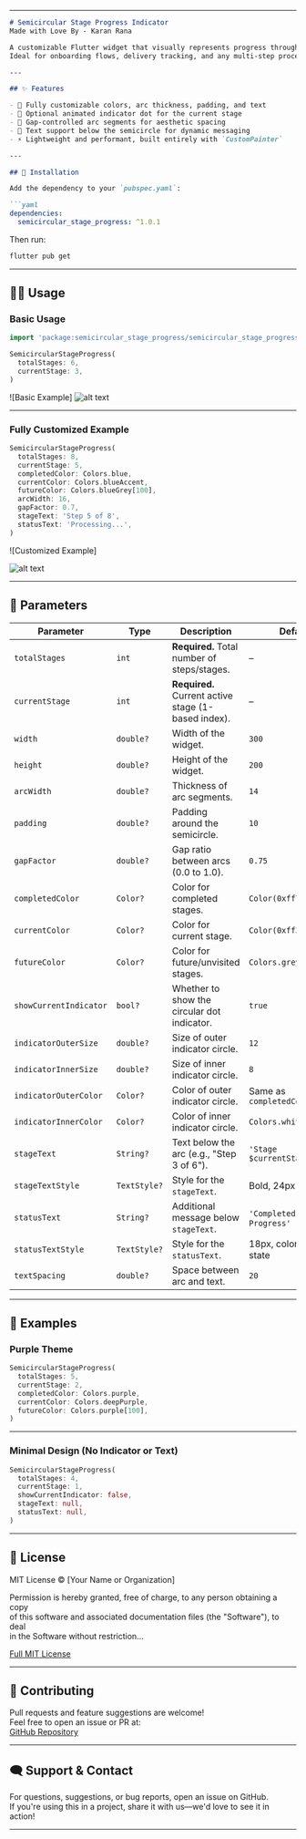 
---

```markdown
# Semicircular Stage Progress Indicator
Made with Love By - Karan Rana

A customizable Flutter widget that visually represents progress through multiple stages using a beautiful, animated **semicircular arc** design. 
Ideal for onboarding flows, delivery tracking, and any multi-step process.

---

## ✨ Features

- 🎨 Fully customizable colors, arc thickness, padding, and text
- 🔘 Optional animated indicator dot for the current stage
- 📏 Gap-controlled arc segments for aesthetic spacing
- 📄 Text support below the semicircle for dynamic messaging
- ⚡ Lightweight and performant, built entirely with `CustomPainter`

---

## 🚀 Installation

Add the dependency to your `pubspec.yaml`:

```yaml
dependencies:
  semicircular_stage_progress: ^1.0.1
```

Then run:

```bash
flutter pub get
```

---

## 🧑‍💻 Usage

### Basic Usage

```dart
import 'package:semicircular_stage_progress/semicircular_stage_progress.dart';

SemicircularStageProgress(
  totalStages: 6,
  currentStage: 3,
)
```

![Basic Example]
![alt text](https://github.com/karanrana097/semicircular_stage_progress/blob/main/img.png)


---

### Fully Customized Example

```dart
SemicircularStageProgress(
  totalStages: 8,
  currentStage: 5,
  completedColor: Colors.blue,
  currentColor: Colors.blueAccent,
  futureColor: Colors.blueGrey[100],
  arcWidth: 16,
  gapFactor: 0.7,
  stageText: 'Step 5 of 8',
  statusText: 'Processing...',
)
```

![Customized Example]

![alt text](https://github.com/karanrana097/semicircular_stage_progress/blob/main/img_1.png)


---

## 🔧 Parameters

| Parameter              | Type         | Description                                         | Default                         |
|------------------------|--------------|-----------------------------------------------------|---------------------------------|
| `totalStages`          | `int`        | **Required.** Total number of steps/stages.         | –                               |
| `currentStage`         | `int`        | **Required.** Current active stage (1-based index). | –                               |
| `width`                | `double?`    | Width of the widget.                                | `300`                           |
| `height`               | `double?`    | Height of the widget.                               | `200`                           |
| `arcWidth`             | `double?`    | Thickness of arc segments.                          | `14`                            |
| `padding`              | `double?`    | Padding around the semicircle.                      | `10`                            |
| `gapFactor`            | `double?`    | Gap ratio between arcs (0.0 to 1.0).                | `0.75`                          |
| `completedColor`       | `Color?`     | Color for completed stages.                         | `Color(0xff7FE47E)`             |
| `currentColor`         | `Color?`     | Color for current stage.                            | `Color(0xff309646)`             |
| `futureColor`          | `Color?`     | Color for future/unvisited stages.                  | `Colors.grey.shade300`          |
| `showCurrentIndicator` | `bool?`      | Whether to show the circular dot indicator.         | `true`                          |
| `indicatorOuterSize`   | `double?`    | Size of outer indicator circle.                     | `12`                            |
| `indicatorInnerSize`   | `double?`    | Size of inner indicator circle.                     | `8`                             |
| `indicatorOuterColor`  | `Color?`     | Color of outer indicator circle.                    | Same as `completedColor`        |
| `indicatorInnerColor`  | `Color?`     | Color of inner indicator circle.                    | `Colors.white`                  |
| `stageText`            | `String?`    | Text below the arc (e.g., "Step 3 of 6").           | `'Stage $currentStage'`         |
| `stageTextStyle`       | `TextStyle?` | Style for the `stageText`.                          | Bold, 24px                      |
| `statusText`           | `String?`    | Additional message below `stageText`.               | `'Completed'` / `'In Progress'` |
| `statusTextStyle`      | `TextStyle?` | Style for the `statusText`.                         | 18px, color based on state      |
| `textSpacing`          | `double?`    | Space between arc and text.                         | `20`                            |

---

## 🧪 Examples

### Purple Theme

```dart
SemicircularStageProgress(
  totalStages: 5,
  currentStage: 2,
  completedColor: Colors.purple,
  currentColor: Colors.deepPurple,
  futureColor: Colors.purple[100],
)
```



---

### Minimal Design (No Indicator or Text)

```dart
SemicircularStageProgress(
  totalStages: 4,
  currentStage: 1,
  showCurrentIndicator: false,
  stageText: null,
  statusText: null,
)
```


---

## 📄 License

MIT License © [Your Name or Organization]

Permission is hereby granted, free of charge, to any person obtaining a copy  
of this software and associated documentation files (the "Software"), to deal  
in the Software without restriction...

[Full MIT License](LICENSE)

---

## 🤝 Contributing

Pull requests and feature suggestions are welcome!  
Feel free to open an issue or PR at:  
[GitHub Repository](https://github.com/karanrana097/semicircular_stage_progress)

---

## 🗨️ Support & Contact

For questions, suggestions, or bug reports, open an issue on GitHub.  
If you're using this in a project, share it with us—we'd love to see it in action!

---

```


